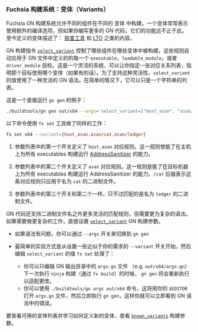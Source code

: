 ### Fuchsia 构建系统：变体（Variants）

Fuchsia GN 构建系统允许不同的组件在不同的 变体 中构建。一个变体常常表示使用额外的编译选项，但如果你编写更多的 GN 代码，它们的功能远不止于此。
至今定义的变体描述了：
[排查工具](https://github.com/google/sanitizers/wiki) 和
[LTO](https://llvm.org/docs/LinkTimeOptimization.html) 之类的内容。

GN 构建指令
[`select_variant`](https://fuchsia.googlesource.com/garnet/+/master/docs/gen/build_arguments.md#select_variant)
控制了哪些组件在哪些变体中被构建。这些规则自动应用于 GN 文件中定义的的每一个 `executable`，`loadable_module`，或者 `driver_module` 目标。这是一个灵活的系统，可以让你指定一张对应关系列表，指明那个目标使用哪个变体（如果有的话）。为了支持这种灵活性，`select_variant` 的值使用了一种灵活的 GN 语法。在简单的情况下，它可以只是一个字符串的列表。

这是一个直接运行 `gn gen` 的例子：

```sh
./buildtools/gn gen out/x64 --args='select_variant=["host_asan", "asan/cat", "asan/ledger"]'
```

以下命令使用 `fx set` 工具做了同样的工作：

```sh
fx set x64 --variant={host_asan,asan/cat,asan/ledger}
```

1. 参数列表中的第一个开关定义了 `host_asan` 对应规则。这一规则使能了在主机上为所有 executables 构建运行 [AddressSanitizer](https://clang.llvm.org/docs/AddressSanitizer.html) 的能力。

2. 参数列表中的第二个开关定义了 `asan` 对应规则。这一规则是能了在目标机器上为所有 executables 构建运行 AddressSanitizer 的能力。`/cat` 后缀表示这条对应规则只应用于名为 `cat` 的二进制文件。

3. 参数列表中的第三个开关和第二个一样，只不过匹配的是名为 `ledger` 的二进制文件。

GN 代码还支持二进制文件名之外更多灵活的匹配规则，但需要更为复杂的语法。如果需要做更复杂的工作，直接设置
[`select_variant`](https://fuchsia.googlesource.com/garnet/+/master/docs/gen/build_arguments.md#select_variant)
GN 构建参数。

 * 如果语法有问题，你可以通过 `--args` 开关来切换到 `gn gen`

 * 最简单的实验方式是从设置一些近似于你的需求的 `--variant` 开关开始，然后编辑 `select_variant` 的值
   `fx set` 处理了：
   * 你可以只编辑 GN 输出目录中的 `args.gn` 文件
    （e.g. `out/x64/args.gn`） 下一次执行 `ninja` 构建（通过 `fx build`）的时候， `gn gen` 将会重新执行以适配更改。
   * 你可以使用 `./buildtools/gn args out/x64` 命令，这将用你的 `$EDITOR` 打开 `args.gn` 文件，然后立即执行 `gn gen`，这样你就可以立即看到 GN 语法中的错误。

要查看可用的变体列表并学习如何定义新的变体，查看
[`known_variants`](https://fuchsia.googlesource.com/garnet/+/master/docs/gen/build_arguments.md#known_variants)
构建参数。